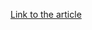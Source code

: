 [Link to the article](https://proofpoint.com/us/threat-insight/post/leviathan-espionage-actor-spearphishes-maritime-and-defense-targets)
